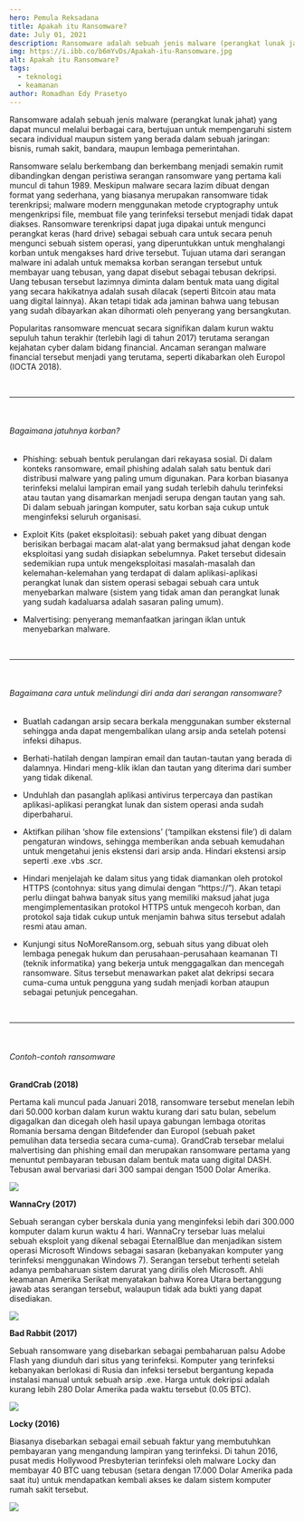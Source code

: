```yaml
---
hero: Pemula Reksadana
title: Apakah itu Ransomware?
date: July 01, 2021
description: Ransomware adalah sebuah jenis malware (perangkat lunak jahat) yang dapat muncul melalui berbagai cara, bertujuan untuk mempengaruhi sistem secara individual maupun sistem yang berada dalam sebuah jaringan bisnis, rumah sakit, bandara, maupun lembaga pemerintahan.
img: https://i.ibb.co/b6mYvDs/Apakah-itu-Ransomware.jpg
alt: Apakah itu Ransomware?
tags: 
  - teknologi
  - keamanan
author: Romadhan Edy Prasetyo
---
```


<div class="text-justify grid gap-4">
  <p>Ransomware adalah sebuah jenis malware (perangkat lunak jahat) yang dapat muncul melalui berbagai cara, bertujuan untuk mempengaruhi sistem secara individual maupun sistem yang berada dalam sebuah jaringan: bisnis, rumah sakit, bandara, maupun lembaga pemerintahan.</p>
  <p>Ransomware selalu berkembang dan berkembang menjadi semakin rumit dibandingkan dengan peristiwa serangan ransomware yang pertama kali muncul di tahun 1989. Meskipun malware secara lazim dibuat dengan format yang sederhana, yang biasanya merupakan ransomware tidak terenkripsi; malware modern menggunakan metode cryptography untuk mengenkripsi file, membuat file yang terinfeksi tersebut menjadi tidak dapat diakses. Ransomware terenkripsi dapat juga dipakai untuk mengunci perangkat keras (hard drive) sebagai sebuah cara untuk secara penuh mengunci sebuah sistem operasi, yang diperuntukkan untuk menghalangi korban untuk mengakses hard drive tersebut. Tujuan utama dari serangan malware ini adalah untuk memaksa korban serangan tersebut untuk membayar uang tebusan, yang dapat disebut sebagai tebusan dekripsi. Uang tebusan tersebut lazimnya diminta dalam bentuk mata uang digital yang secara hakikatnya adalah susah dilacak (seperti Bitcoin atau mata uang digital lainnya). Akan tetapi tidak ada jaminan bahwa uang tebusan yang sudah dibayarkan akan dihormati oleh penyerang yang bersangkutan.</p>
  <p>Popularitas ransomware mencuat secara signifikan dalam kurun waktu sepuluh tahun terakhir (terlebih lagi di tahun 2017) terutama serangan kejahatan cyber dalam bidang financial. Ancaman serangan malware financial tersebut menjadi yang terutama, seperti dikabarkan oleh Europol (IOCTA 2018).</p>
</div>

<br>
<hr>
<br>

<div class="text-justify grid gap-4">
  <h6 class="ft-h text-primary font-bold">Bagaimana jatuhnya korban?</h6>
  <ul>
    <li>
      <p>Phishing: sebuah bentuk perulangan dari rekayasa sosial. Di dalam konteks ransomware, email phishing adalah salah satu bentuk dari distribusi malware yang paling umum digunakan. Para korban biasanya terinfeksi melalui lampiran email yang sudah terlebih dahulu terinfeksi atau tautan yang disamarkan menjadi serupa dengan tautan yang sah. Di dalam sebuah jaringan komputer, satu korban saja cukup untuk menginfeksi seluruh organisasi.</p>
    </li>
    <li>
      <p>Exploit Kits (paket eksploitasi): sebuah paket yang dibuat dengan berisikan berbagai macam alat-alat yang bermaksud jahat dengan kode eksploitasi yang sudah disiapkan sebelumnya. Paket tersebut didesain sedemikian rupa untuk mengeksploitasi masalah-masalah dan kelemahan-kelemahan yang terdapat di dalam aplikasi-aplikasi perangkat lunak dan sistem operasi sebagai sebuah cara untuk menyebarkan malware (sistem yang tidak aman dan perangkat lunak yang sudah kadaluarsa adalah sasaran paling umum).</p>
    </li>
    <li>
      <p>Malvertising: penyerang memanfaatkan jaringan iklan untuk menyebarkan malware.</p>
    </li>
  </ul>
</div>

<br>
<hr>
<br>

<div class="text-justify grid gap-4">
  <h6 class="ft-h text-primary font-bold">Bagaimana cara untuk melindungi diri anda dari serangan ransomware?</h6>
  <ul>
    <li>
      <p>Buatlah cadangan arsip secara berkala menggunakan sumber eksternal sehingga anda dapat mengembalikan ulang arsip anda setelah potensi infeksi dihapus. </p>
    </li>
    <li>
      <p>Berhati-hatilah dengan lampiran email dan tautan-tautan yang berada di dalamnya. Hindari meng-klik iklan dan tautan yang diterima dari sumber yang tidak dikenal.</p>
    </li>
    <li>
      <p>Unduhlah dan pasanglah aplikasi antivirus terpercaya dan pastikan aplikasi-aplikasi perangkat lunak dan sistem operasi anda sudah diperbaharui.</p>
    </li>
    <li>
      <p>Aktifkan pilihan ‘show file extensions’ (‘tampilkan ekstensi file’) di dalam pengaturan windows, sehingga memberikan anda sebuah kemudahan untuk mengetahui jenis ekstensi dari arsip anda. Hindari ekstensi arsip seperti .exe .vbs .scr.</p>
    </li>
    <li>
      <p>Hindari menjelajah ke dalam situs yang tidak diamankan oleh protokol HTTPS (contohnya: situs yang dimulai dengan “https://”). Akan tetapi perlu diingat bahwa banyak situs yang memiliki maksud jahat juga mengimplementasikan protokol HTTPS untuk mengecoh korban, dan protokol saja tidak cukup untuk menjamin bahwa situs tersebut adalah resmi atau aman.</p>
    </li>
    <li>
      <p>Kunjungi situs NoMoreRansom.org, sebuah situs yang dibuat oleh lembaga penegak hukum dan perusahaan-perusahaan keamanan TI (teknik informatika) yang bekerja untuk menggagalkan dan mencegah ransomware. Situs tersebut menawarkan paket alat dekripsi secara cuma-cuma untuk pengguna yang sudah menjadi korban ataupun sebagai petunjuk pencegahan.</p>
    </li>
  </ul>
</div>

<br>
<hr>
<br>

<div class="text-justify grid gap-4">
  <h6 class="ft-h text-primary font-bold">Contoh-contoh ransomware</h6>
  <p><b>GrandCrab (2018)</b></p>
  <p>Pertama kali muncul pada Januari 2018, ransomware tersebut menelan lebih dari 50.000 korban dalam kurun waktu kurang dari satu bulan, sebelum digagalkan dan dicegah oleh hasil upaya gabungan lembaga otoritas Romania bersama dengan Bitdefender dan Europol (sebuah paket pemulihan data tersedia secara cuma-cuma). GrandCrab tersebar melalui malvertising dan phishing email dan merupakan ransomware pertama yang menuntut pembayaran tebusan dalam bentuk mata uang digital DASH. Tebusan awal bervariasi dari 300 sampai dengan 1500 Dolar Amerika.</p>
  <img src="https://i.ibb.co/P9r00KZ/image.webp" class="mt-4 w-96 border-2 border-dashed border-secondary-hover p-3">
  <p><b>WannaCry (2017)</b></p>
  <p>Sebuah serangan cyber berskala dunia yang menginfeksi lebih dari 300.000 komputer dalam kurun waktu 4 hari. WannaCry tersebar luas melalui sebuah eksploit yang dikenal sebagai EternalBlue dan menjadikan sistem operasi Microsoft Windows sebagai sasaran (kebanyakan komputer yang terinfeksi menggunakan Windows 7). Serangan tersebut terhenti setelah adanya pembaharuan sistem darurat yang dirilis oleh Microsoft. Ahli keamanan Amerika Serikat menyatakan bahwa Korea Utara bertanggung jawab atas serangan tersebut, walaupun tidak ada bukti yang dapat disediakan.</p>
  <img src="https://i.ibb.co/GHcq7yG/image-1.webp" class="mt-4 w-96 border-2 border-dashed border-secondary-hover p-3">
  <p><b>Bad Rabbit (2017)</b></p>
  <p>Sebuah ransomware yang disebarkan sebagai pembaharuan palsu Adobe Flash yang diunduh dari situs yang terinfeksi. Komputer yang terinfeksi kebanyakan berlokasi di Rusia dan infeksi tersebut bergantung kepada instalasi manual untuk sebuah arsip .exe. Harga untuk dekripsi adalah kurang lebih 280 Dolar Amerika pada waktu tersebut (0.05 BTC).</p>
  <img src="https://i.ibb.co/x5yP1PN/image-2.webp" class="mt-4 w-96 border-2 border-dashed border-secondary-hover p-3">
  <p><b>Locky (2016)</b></p>
  <p>Biasanya disebarkan sebagai email sebuah faktur yang membutuhkan pembayaran yang mengandung lampiran yang terinfeksi. Di tahun 2016, pusat medis Hollywood Presbyterian terinfeksi oleh malware Locky dan membayar 40 BTC uang tebusan (setara dengan 17.000 Dolar Amerika pada saat itu) untuk mendapatkan kembali akses ke dalam sistem komputer rumah sakit tersebut.</p>
  <img src="https://i.ibb.co/x7T3CQX/image-3.webp" class="mt-4 w-96 border-2 border-dashed border-secondary-hover p-3">
</div>